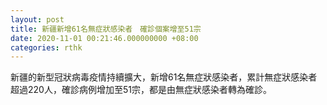 ```yaml
---
layout: post
title: 新疆新增61名無症狀感染者　確診個案增至51宗
date: 2020-11-01 00:21:46.000000000 +08:00
categories: rthk
---
```


新疆的新型冠狀病毒疫情持續擴大，新增61名無症狀感染者，累計無症狀感染者超過220人，確診病例增加至51宗，都是由無症狀感染者轉為確診。

